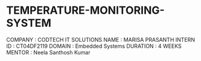 # TEMPERATURE-MONITORING-SYSTEM
COMPANY : CODTECH IT SOLUTIONS
NAME : MARISA PRASANTH
INTERN ID : CT04DF2119
DOMAIN : Embedded Systems 
DURATION : 4 WEEKS 
MENTOR : Neela Santhosh Kumar
